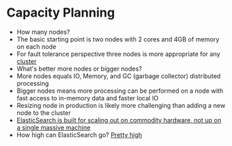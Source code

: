 # Capacity Planning #

* How many nodes?
* The basic starting point is two nodes with 2 cores and 4GB of memory on each node
* For fault tolerance perspective three nodes is more appropriate for any [cluster](http://stackoverflow.com/questions/2330562/do-i-absolutely-need-a-minimum-of-3-nodes-servers-for-a-cassandra-cluster-or-wil)
* What's better more nodes or bigger nodes?
* More nodes equals IO, Memory, and GC (garbage collector) distributed processing
* Bigger nodes means more processing can be performed on a node with fast access to in-memory data and faster local IO
* Resizing node in production is likely more challenging than adding a new node to the cluster
* [ElasticSearch is built for scaling out on commodity hardware, not up on a single massive machine](https://www.elastic.co/blog/found-elasticsearch-in-production)
* How high can ElasticSearch go? [Pretty high](https://grey-boundary.io/field-notes-elasticsearch-at-petabyte-scale-on-aws/)
